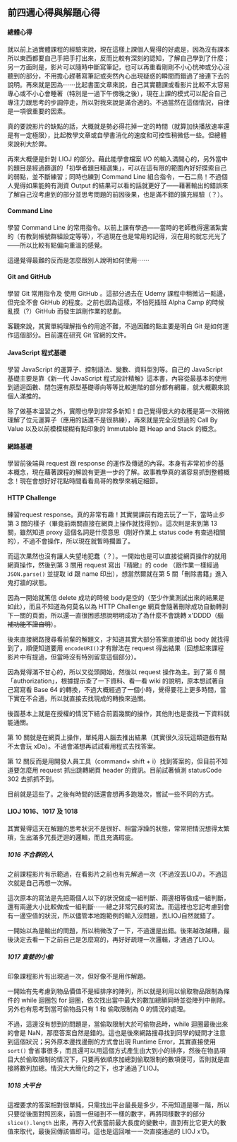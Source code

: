 ## 前四週心得與解題心得

#### 總體心得

就以前上過實體課程的經驗來說，現在這樣上課個人覺得的好處是，因為沒有課本所以東西都要自己手把手打出來，反而比較有深刻的認知，了解自己學到了什麼；另一方面則是，影片可以隨時中斷寫筆記，也可以再重看剛剛不小心恍神或分心沒聽到的部分，不用擔心趕著寫筆記或突然內心出現疑惑的瞬間而錯過了接連下去的說明。再來就是因為⋯⋯比起書面文章來說，自己其實聽課或看影片比較不太容易專心或不小心會睡著（特別是一過下午傍晚之後），現在上課的模式可以配合自己專注力跟思考的步調停走，所以對我來說是滿合適的。不過當然在這個情況，自律是一項很重要的因素。

真的要說影片的缺點的話，大概就是勢必得花掉一定的時間（就算加快播放速率還是有一定極限），比起教學文章或自學書消化的速度和可控性稍微低一些。但總體來說利大於弊。

再來大概便是針對 LIOJ 的部分。藉此能學會檔案 I/O 的輸入滿開心的，另外當中的題目是經過篩選的「初學者題目精選集」，可以在這有限的範圍內好好摸索自己的弱點，並不斷練習；同時也練到 Command Line 組合指令，一石二鳥！不過個人覺得如果能夠有測資 Output 的結果可以看的話就更好了——藉著輸出的錯誤來了解自己沒考慮到的部分並思考問題的前因後果，也是滿不錯的擴充經驗（？）。

#### Command Line

學習 Command Line 的常用指令。以前上課有學過——當時的老師教得還滿紮實的（有教到帳號群組設定等等），不過現在也是常用的記得，沒在用的就忘光光了——所以比較有點偏向重溫的感覺。

這邊覺得最難的反而是怎麼跟別人說明如何使用⋯⋯

#### Git and GitHub

學習 Git 常用指令及 使用 GitHub 。這部分過去在 Udemy 課程中稍微沾一點邊，但完全不會 GitHub 的程度。之前也因為這樣，不怕死插班 Alpha Camp 的時候亂摸（?）GitHub 而發生誤刪作業的悲劇。

客觀來說，其實單純理解指令的用途不難，不過困難的點主要是明白 Git 是如何運作這個部分。目前還在研究 Git 官網的文件。

#### JavaScript 程式基礎

學習 JavaScript 的運算子、控制語法、變數、資料型別等。自己的 JavaScript 基礎主要是靠《新一代 JavaScript 程式設計精解》這本書，內容從最基本的使用到遞迴函數、閉包還有原型基礎導向等等比較進階的部分都有網羅，就大概觀來說個人滿推的。

除了做基本溫習之外，實際也學到非常多新知！自己覺得很大的收穫是第一次稍微理解了位元運算子（應用的話還不是很熟練），再來就是完全沒想過的 Call By Value 以及以前模模糊糊有點印象的 Immutable 跟 Heap and Stack 的概念。

#### 網路基礎

學習前後端與 request 跟 response 的運作及傳遞的內容。本身有非常初步的基本概念，現在藉著課程的解說有更進一步的了解。故事教學真的滿容易抓到整體概念！現在會想好好花點時間看看鳥哥的教學來補足細節。

#### HTTP Challenge

練習request response。真的非常有趣！其實開課前有跑去玩了一下，當時止步第 3 關的樣子（畢竟前兩關直接在網頁上操作就找得到）。這次則是來到第 13 關，雖然知道 proxy 這個名詞是什麼意思（剛好作業上 status code 有查過相關的），不過不會操作，所以現在就暫時擱置了。

而這次果然也沒有讓人失望地犯蠢（？）。一開始也是可以直接從網頁操作的就用網頁操作，然後到第 3 關用 request 寫出『精緻』的 code （跟作業一樣經過 `JSON.parse()` 並提取 id 跟 name 印出），想當然爾就在第 5 關「刪除書籍」進入鬼打牆的狀態。

因為一開始就篤信 delete 成功的時候 body是空的（至少作業測試出來的結果是如此），而且不知道為何莫名以為 HTTP Challenge 網頁會隨著刪除成功自動轉到下一關的頁面，所以還一直很困惑想說明明成功了為什麼不會跳轉 x'DDDD（~~腦補功能不證自明~~）。

後來直接網路搜尋看前輩的解題文，才知道其實大部分答案直接印出 body 就找得到了，順便知道要用 `encodeURI()`才有辦法在 request 得出結果（回想起來課程影片中有提過，但當時沒有特別留意這個部分）。

因為覺得滿不甘心的，所以又從頭開始，然後以 request 操作為主。到了第 6 關「authorization」，根據提示查了一下資料、看一看 wiki 的說明，原本想試著自己寫寫看 Base 64 的轉換，不過大概經過了一個小時，覺得要花上更多時間，當下實在不合適，所以就直接去找現成的轉換來過關。

後面基本上就是在授權的情況下結合前面幾關的操作，其他則也是查找一下資料就能通關。

第 10 關就是在網頁上操作，單純用人腦去推出結果（其實很久沒玩這類遊戲有點不太會玩 xDa）。不過會滿想再試試看用程式去找答案。

第 12 關反而是用開發人員工具（command+ shift + i）找到答案的，但目前不知道要怎麼用 request 抓出跳轉網頁 header 的資訊。目前試著偵測 statusCode 302 去抓抓不到。

目前就是這些了。之後有時間的話還會想再多跑幾次，嘗試一些不同的方式。

#### LIOJ 1016、1017 及 1018

其實覺得這天在解題的思考狀況不是很好、相當浮躁的狀態，常常把情況想得太繁瑣，生出滿多冗長迂迴的邏輯，而且充滿瑕疵。

##### 1016 不合群的人

之前課程影片有示範過，在看影片之前也有先解過一次（不過沒丟LIOJ）。不過這次就是自己再想一次解。

這次原本的寫法是先把兩個人以下的狀況做成一組判斷、兩邊相等做成一組判斷，還有兩邊大小比較做成一組判斷⋯⋯總之非常冗長的寫法。而這裡也忘記考慮到會有一邊空值的狀況，所以儘管本地跑範例的輸入沒問題，丟LIOJ自然就錯了。

一開始以為是輸出的問題，所以稍微改了一下，不過還是出錯。後來越改越糟，最後決定去看一下之前自己是怎麼寫的，再好好疏理一次邏輯，才通過了LIOJ。

##### 1017 貪婪的小偷

印象課程影片有出現過一次，但好像不是用作解題。

一開始有先考慮到物品價值不是經排序的陣列，所以就是利用以偷取物品限制為條件的 while 迴圈包 for 迴圈，依次找出當中最大的數加總額同時並從陣列中刪除。另外也有思考到當可偷物品只有 1 和 偷取限制為 0 的情況的處理。

不過，這邊沒有想到的問題是，當偷取限制大於可偷物品時，while 迴圈最後出來的會是 NaN，那麼答案自然是錯的。這也是後來網路搜尋找到同學的疑問才注意到這個狀況；另外原本邊找邊刪的方式會出現 Runtime Error，其實直接使用 `sort()` 會省事很多，而且還可以用這個方式產生由大到小的排序，然後在物品項目大於偷取限制的情況下，只要再依順序加總到偷取限制的數項便可，否則就是直接將數列加總。情況大大簡化的之下，也才通過了LIOJ。

##### 1018 大平台

這裡要求的答案相對很單純，只需找出平台最長是多少，不用知道是哪一階，所以只要從後面對照回來，前面一但碰到不一樣的數字，再將同樣數字的部分 `slice().length` 出來，再存入代表當前最大長度的變數中，直到有比它更大的數值來取代，最後回傳該值即可。這也是這回唯一一次直接通過的 LIOJ x'D。

